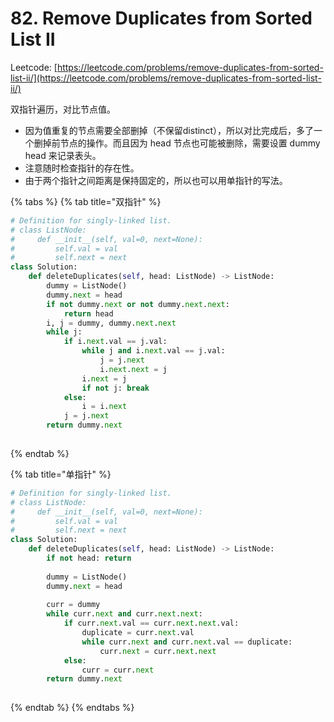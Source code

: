 # 82. Remove Duplicates from Sorted List II

Leetcode: [https://leetcode.com/problems/remove-duplicates-from-sorted-list-ii/](https://leetcode.com/problems/remove-duplicates-from-sorted-list-ii/)

双指针遍历，对比节点值。

* 因为值重复的节点需要全部删掉（不保留distinct），所以对比完成后，多了一个删掉前节点的操作。而且因为 head 节点也可能被删除，需要设置 dummy head 来记录表头。
* 注意随时检查指针的存在性。
* 由于两个指针之间距离是保持固定的，所以也可以用单指针的写法。

{% tabs %}
{% tab title="双指针" %}
```python
# Definition for singly-linked list.
# class ListNode:
#     def __init__(self, val=0, next=None):
#         self.val = val
#         self.next = next
class Solution:
    def deleteDuplicates(self, head: ListNode) -> ListNode:
        dummy = ListNode()
        dummy.next = head
        if not dummy.next or not dummy.next.next:
            return head
        i, j = dummy, dummy.next.next
        while j:
            if i.next.val == j.val:
                while j and i.next.val == j.val:
                    j = j.next
                    i.next.next = j
                i.next = j
                if not j: break 
            else:
                i = i.next
            j = j.next
        return dummy.next
        
```
{% endtab %}

{% tab title="单指针" %}
```python
# Definition for singly-linked list.
# class ListNode:
#     def __init__(self, val=0, next=None):
#         self.val = val
#         self.next = next
class Solution:
    def deleteDuplicates(self, head: ListNode) -> ListNode:
        if not head: return 
        
        dummy = ListNode()
        dummy.next = head
        
        curr = dummy
        while curr.next and curr.next.next:
            if curr.next.val == curr.next.next.val:
                duplicate = curr.next.val
                while curr.next and curr.next.val == duplicate:
                    curr.next = curr.next.next
            else:
                curr = curr.next
        return dummy.next
        
```
{% endtab %}
{% endtabs %}

